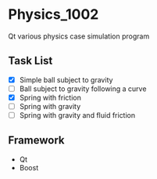 Physics_1002
============

Qt various physics case simulation program

Task List
---------

- [x] Simple ball subject to gravity
- [ ] Ball subject to gravity following a curve
- [x] Spring with friction 
- [ ] Spring with gravity
- [ ] Spring with gravity and fluid friction

Framework
---------

- Qt
- Boost
